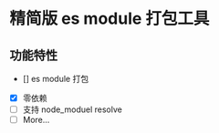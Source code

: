 # 精简版 es module 打包工具

## 功能特性

- [] es module 打包
- [x] 零依赖
- [ ] 支持 node_moduel resolve
- [ ] More...
